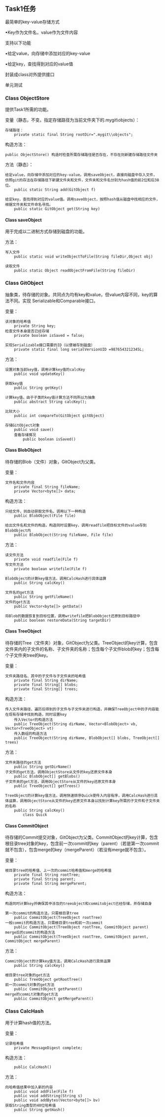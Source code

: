 ## Task1任务

最简单的key-value存储方式

•Key作为文件名，value作为文件内容

支持以下功能

•给定value，向存储中添加对应的key-value

•给定key，查找得到对应的value值

封装成class对外提供接口

单元测试

### Class ObjectStore

提供Task1所需的功能。

变量（静态，不变。指定存储路径为当前文件夹下的.mygit\\objects）：

```
存储路径：
	private static final String rootDir=".mygit\\objects";
```

构造方法：

```
public ObjectStore() 构造时检查所需存储路径是否存在，不存在则新建存储路径文件夹
```

方法（静态）：

```
给定value，向存储中添加对应的key-value。调用saveObject，直接向磁盘中存入文件，仿照git的存法在存储路径下新建文件夹和文件，文件夹和文件名分别为hash值的前2位和后38位。
	public static String add(GitObject f) 

给定key，查找得到对应的value值。调用saveObject，按照hash值从磁盘中找相应的文件，根据文件夹和文件命名寻找。
	public static GitObject get(String key)
```

#### Class saveObject

用于完成以二进制方式存储到磁盘的功能。

方法：

```
写入文件
	public static void writeObjectToFile(String fileDir,Object obj)

读取文件
	public static Object readObjectFromFile(String fileDir)
```

### Class GitObject

抽象类，待存储的对象。共同点为均有key和value，但value内容不同，key的算法不同。实现 Serializable和Comparable接口。

变量：

```
该对象的哈希值
	private String key; 
检查文件本身是否已经存储
	private boolean isSaved = false;

实现Serializable接口需要的ID（以便被存到磁盘）
	private static final long serialVersionUID =9876543212345L;
```

方法：

```
设置对象当前key值，调用计算key值的calcKey
	public void updateKey()

获取key值
	public String getKey()

计算key值，由于子类的key值计算方法不同所以为抽象
	public abstract String calcKey();

比较大小
	public int compareTo(GitObject gitObject)

存储GitObject对象
	public void save()
 	查看存储情况
 		public boolean isSaved()
```

#### Class BlobObject

待存储的Blob（文件）对象，GitObject为父类。

变量：

```
文件名和文件内容
	private final String fileName;
	private Vector<byte[]> data;
```

构造方法：

```
只给文件，则自动获取文件名，调用以下一种构造
	public BlobObject(File file)

给出文件名和文件的构造，构造同时设置key，调用readfile把目标文件的value存到BlobObject内
	public BlobObject(String fileName, File file)
```

方法：

```
读文件方法
	private void readfile(File f)
写文件方法
	private boolean writefile(File f)

BlobObject的计算key值方法，调用CalcHash进行具体运算
	public String calcKey() 

文件名的get方法
	public String getFileName() 
文件的get方法
	public Vector<byte[]> getData()

将Blob的数据恢复到目标位置，调用writefile把BlobObject还原到目标路径中
	public boolean restoreData(String targetDir)
```

#### Class TreeObject

待存储的Tree（文件夹）对象，GitObject为父类。TreeObject的key计算，包含文件夹内的子文件的名称、子文件夹的名称；包含每个子文件blob的key；包含每个子文件夹tree的key。

变量：

```
文件夹路径名、其中的子文件与子文件夹的哈希值
	private final String dirName;
	private final String[] blobs;
	private final String[] trees;
```

构造方法：

```
传入文件夹路径、遍历后得到的子文件与子文件夹进行构造，并确保TreeObject中的子内容能在现有存储中找到构造，同时设置key
	传入Vector的构造方法
    public TreeObject(String dirName, Vector<BlobObject> vb, Vector<TreeObject> vt)
    传入数组的构造方法
	public TreeObject(String dirName, BlobObject[] blobs, TreeObject[] trees)
```

方法：

```
文件夹路径的get方法
	public String getDirName() 
子文件的get方法，调用ObjectStore从文件的key还原文件本身
	public BlobObject[] getBlobs()
子文件夹的get方法，调用ObjectStore从文件的key还原文件本身
	public TreeObject[] getTrees()

TreeObject的计算key值方法，调用快速排序Quick使传入内容有序，调用CalcHash进行具体运算，调用ObjectStore从文件的key还原文件本身以找到计算key所需的子文件和子文件夹的名称
	public String calcKey()
		class Quick
```

#### Class CommitObject

待存储的Commit提交对象，GitObject为父类。CommitObject的key计算，包含根目录tree对象的key，包含前一次commit的key（parent）（若是第一次commit就不包含），包含merge的key（mergeParent）（若没有merge就不包含）。

变量：

```
根目录tree的哈希值、上一次的commit哈希值和merge的哈希值
    private final String rootTree;
    private final String parent;
    private final String mergeParent;
```

构造方法：

```
构造同时计算key并确保其中涉及的treeobject和commitobject已经存储，并存储自身

第一次commit的构造方法，只需根目录tree
    public CommitObject(TreeObject rootTree)
一般commit的构造方法，只需根目录tree和前一次commit
    public CommitObject(TreeObject rootTree, CommitObject parent)
merge后的commit的构造方法
    public CommitObject(TreeObject rootTree, CommitObject parent, CommitObject mergeParent)
```

方法：

```
CommitObject的计算key值方法，调用CalcHash进行具体运算
	public String calcKey() 

根目录tree对象的get方法
	public TreeObject getRootTree()
前一次commit对象的get方法
	public CommitObject getParent() 
merge的commit对象的get方法
    public CommitObject getMergeParent() 
```

### Class CalcHash

用于计算hash值的方法。

变量：

```
记录哈希值
	private MessageDigest complete;
```

构造方法：

```
	public CalcHash()
```

方法：

```
向哈希值结果中加入新的内容
	public void addFile(File f) 
	public void addString(String s)
	public void addBytes(Vector<byte[]> bv)
获取String类型的40位哈希值
	public String getHash()
```